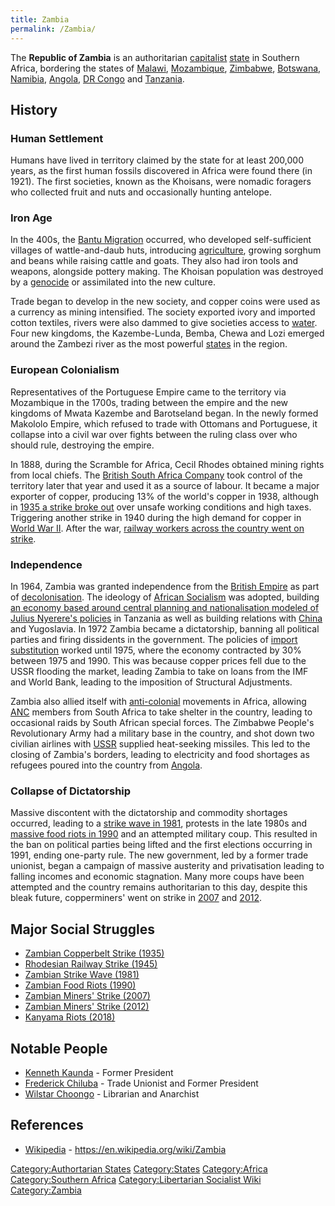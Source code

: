 ```yaml
---
title: Zambia
permalink: /Zambia/
---
```


The **Republic of Zambia** is an authoritarian
[capitalist](Capitalism.md "wikilink") [state](List_of_States.md "wikilink")
in Southern Africa, bordering the states of [Malawi](Malawi.md "wikilink"),
[Mozambique](Mozambique.md "wikilink"), [Zimbabwe](Zimbabwe.md "wikilink"),
[Botswana](Botswana.md "wikilink"), [Namibia](Namibia.md "wikilink"),
[Angola](Angola.md "wikilink"), [DR
Congo](Democratic_Republic_of_the_Congo.md "wikilink") and
[Tanzania](Tanzania.md "wikilink").

## History

### Human Settlement

Humans have lived in territory claimed by the state for at least 200,000
years, as the first human fossils discovered in Africa were found there
(in 1921). The first societies, known as the Khoisans, were nomadic
foragers who collected fruit and nuts and occasionally hunting antelope.

### Iron Age

In the 400s, the [Bantu Migration](Bantu_Migration.md "wikilink") occurred,
who developed self-sufficient villages of wattle-and-daub huts,
introducing [agriculture](agriculture.md "wikilink"), growing sorghum and
beans while raising cattle and goats. They also had iron tools and
weapons, alongside pottery making. The Khoisan population was destroyed
by a [genocide](genocide.md "wikilink") or assimilated into the new
culture.

Trade began to develop in the new society, and copper coins were used as
a currency as mining intensified. The society exported ivory and
imported cotton textiles, rivers were also dammed to give societies
access to [water](water.md "wikilink"). Four new kingdoms, the
Kazembe-Lunda, Bemba, Chewa and Lozi emerged around the Zambezi river as
the most powerful [states](State_(Polity).md "wikilink") in the region.

### European Colonialism

Representatives of the Portuguese Empire came to the territory via
Mozambique in the 1700s, trading between the empire and the new kingdoms
of Mwata Kazembe and Barotseland began. In the newly formed Makololo
Empire, which refused to trade with Ottomans and Portuguese, it collapse
into a civil war over fights between the ruling class over who should
rule, destroying the empire.

In 1888, during the Scramble for Africa, Cecil Rhodes obtained mining
rights from local chiefs. The [British South Africa
Company](British_South_Africa_Company.md "wikilink") took control of the
territory later that year and used it as a source of labour. It became a
major exporter of copper, producing 13% of the world's copper in 1938,
although in [1935 a strike broke
out](Zambian_Copperbelt_Strike_(1935).md "wikilink") over unsafe working
conditions and high taxes. Triggering another strike in 1940 during the
high demand for copper in [World War II](World_War_II.md "wikilink"). After
the war, [railway workers across the country went on
strike](Rhodesian_Railway_Strike_(1945).md "wikilink").

### Independence

In 1964, Zambia was granted independence from the [British
Empire](British_Empire.md "wikilink") as part of
[decolonisation](Decolonisation_in_Africa.md "wikilink"). The ideology of
[African Socialism](African_Socialism.md "wikilink") was adopted, building
[an economy based around central planning and nationalisation modeled of
Julius Nyerere's policies](Authoritarian_Socialism.md "wikilink") in
Tanzania as well as building relations with [China](China.md "wikilink")
and Yugoslavia. In 1972 Zambia became a dictatorship, banning all
political parties and firing dissidents in the government. The policies
of [import substitution](Import_Substitution.md "wikilink") worked until
1975, where the economy contracted by 30% between 1975 and 1990. This
was because copper prices fell due to the USSR flooding the market,
leading Zambia to take on loans from the IMF and World Bank, leading to
the imposition of Structural Adjustments.

Zambia also allied itself with
[anti-colonial](Anti-Colonialism.md "wikilink") movements in Africa,
allowing [ANC](African_National_Congress.md "wikilink") members from South
Africa to take shelter in the country, leading to occasional raids by
South African special forces. The Zimbabwe People's Revolutionary Army
had a military base in the country, and shot down two civilian airlines
with [USSR](USSR.md "wikilink") supplied heat-seeking missiles. This led to
the closing of Zambia's borders, leading to electricity and food
shortages as refugees poured into the country from
[Angola](Angolan_Civil_War.md "wikilink").

### Collapse of Dictatorship

Massive discontent with the dictatorship and commodity shortages
occurred, leading to a [strike wave in
1981](Zambian_Strike_Wave_(1981).md "wikilink"), protests in the late 1980s
and [massive food riots in 1990](Zambian_Food_Riots_(1990).md "wikilink")
and an attempted military coup. This resulted in the ban on political
parties being lifted and the first elections occurring in 1991, ending
one-party rule. The new government, led by a former trade unionist,
began a campaign of massive austerity and privatisation leading to
falling incomes and economic stagnation. Many more coups have been
attempted and the country remains authoritarian to this day, despite
this bleak future, copperminers' went on strike in
[2007](Zambian_Miners'_Strike_(2007).md "wikilink") and
[2012](Zambian_Miners'_Strike_(2012).md "wikilink").

## Major Social Struggles

- [Zambian Copperbelt Strike
  (1935)](Zambian_Copperbelt_Strike_(1935).md "wikilink")
- [Rhodesian Railway Strike
  (1945)](Rhodesian_Railway_Strike_(1945).md "wikilink")
- [Zambian Strike Wave (1981)](Zambian_Strike_Wave_(1981).md "wikilink")
- [Zambian Food Riots (1990)](Zambian_Food_Riots_(1990).md "wikilink")
- [Zambian Miners' Strike
  (2007)](Zambian_Miners'_Strike_(2007).md "wikilink")
- [Zambian Miners' Strike
  (2012)](Zambian_Miners'_Strike_(2012).md "wikilink")
- [Kanyama Riots (2018)](Kanyama_Riots_(2018).md "wikilink")

## Notable People

- [Kenneth Kaunda](Kenneth_Kaunda.md "wikilink") - Former President
- [Frederick Chiluba](Frederick_Chiluba.md "wikilink") - Trade Unionist and
  Former President
- [Wilstar Choongo](Wilstar_Choongo.md "wikilink") - Librarian and
  Anarchist

## References

- [Wikipedia](Wikipedia.md "wikilink") -
  <https://en.wikipedia.org/wiki/Zambia>

[Category:Authortarian States](Category:Authortarian_States.md "wikilink")
[Category:States](Category:States.md "wikilink")
[Category:Africa](Category:Africa.md "wikilink") [Category:Southern
Africa](Category:Southern_Africa.md "wikilink") [Category:Libertarian
Socialist Wiki](Category:Libertarian_Socialist_Wiki.md "wikilink")
[Category:Zambia](Category:Zambia.md "wikilink")